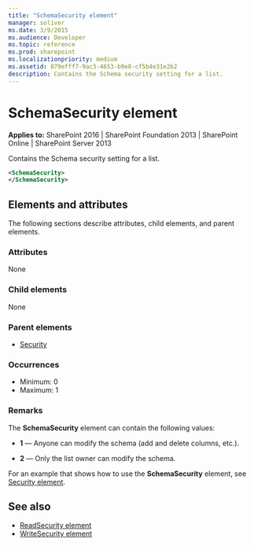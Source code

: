 ```yaml
---
title: "SchemaSecurity element"
manager: soliver
ms.date: 3/9/2015
ms.audience: Developer
ms.topic: reference
ms.prod: sharepoint
ms.localizationpriority: medium
ms.assetid: 879efff7-9ac3-4653-b9e8-cf5b4e31e2b2
description: Contains the Schema security setting for a list.
---
```


# SchemaSecurity element

**Applies to:** SharePoint 2016 | SharePoint Foundation 2013 | SharePoint Online | SharePoint Server 2013
  
Contains the Schema security setting for a list.
  
```XML
<SchemaSecurity>
</SchemaSecurity>
```

## Elements and attributes

The following sections describe attributes, child elements, and parent elements.

### Attributes

None
   
### Child elements

None
   
### Parent elements

- [Security](security-element.md)
   
### Occurrences

- Minimum: 0
- Maximum: 1  
   
### Remarks

The **SchemaSecurity** element can contain the following values: 
  
- **1** — Anyone can modify the schema (add and delete columns, etc.).
  
- **2** — Only the list owner can modify the schema.

For an example that shows how to use the **SchemaSecurity** element, see [Security element](security-element.md).
  
## See also

- [ReadSecurity element](readsecurity-element.md) 
- [WriteSecurity element](writesecurity-element.md)

